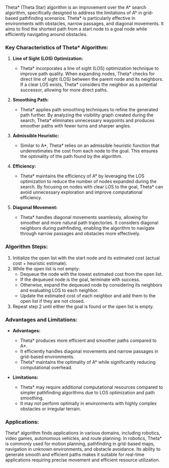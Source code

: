 Theta* (Theta Star) algorithm is an improvement over the A* search algorithm, specifically designed to address the limitations of A* in grid-based pathfinding scenarios. Theta* is particularly effective in environments with obstacles, narrow passages, and diagonal movements. It aims to find the shortest path from a start node to a goal node while efficiently navigating around obstacles.

### Key Characteristics of Theta* Algorithm:

1. **Line of Sight (LOS) Optimization:**
   - Theta* incorporates a line of sight (LOS) optimization technique to improve path quality. When expanding nodes, Theta* checks for direct line of sight (LOS) between the parent node and its neighbors. If a clear LOS exists, Theta* considers the neighbor as a potential successor, allowing for more direct paths.

2. **Smoothing Path:**
   - Theta* applies path smoothing techniques to refine the generated path further. By analyzing the visibility graph created during the search, Theta* eliminates unnecessary waypoints and produces smoother paths with fewer turns and sharper angles.

3. **Admissible Heuristic:**
   - Similar to A*, Theta* relies on an admissible heuristic function that underestimates the cost from each node to the goal. This ensures the optimality of the path found by the algorithm.

4. **Efficiency:**
   - Theta* maintains the efficiency of A* by leveraging the LOS optimization to reduce the number of nodes expanded during the search. By focusing on nodes with clear LOS to the goal, Theta* can avoid unnecessary exploration and improve computational efficiency.

5. **Diagonal Movement:**
   - Theta* handles diagonal movements seamlessly, allowing for smoother and more natural path trajectories. It considers diagonal neighbors during pathfinding, enabling the algorithm to navigate through narrow passages and obstacles more effectively.

### Algorithm Steps:

1. Initialize the open list with the start node and its estimated cost (actual cost + heuristic estimate).
2. While the open list is not empty:
   - Dequeue the node with the lowest estimated cost from the open list.
   - If the dequeued node is the goal, terminate with success.
   - Otherwise, expand the dequeued node by considering its neighbors and evaluating LOS to each neighbor.
   - Update the estimated cost of each neighbor and add them to the open list if they are not closed.
3. Repeat step 2 until either the goal is found or the open list is empty.

### Advantages and Limitations:

- **Advantages:**
  - Theta* produces more efficient and smoother paths compared to A*.
  - It efficiently handles diagonal movements and narrow passages in grid-based environments.
  - Theta* maintains the optimality of A* while significantly reducing computational overhead.

- **Limitations:**
  - Theta* may require additional computational resources compared to simpler pathfinding algorithms due to LOS optimization and path smoothing.
  - It may not perform optimally in environments with highly complex obstacles or irregular terrain.

### Applications:

Theta* algorithm finds applications in various domains, including robotics, video games, autonomous vehicles, and route planning. In robotics, Theta* is commonly used for motion planning, pathfinding in grid-based maps, navigation in unknown environments, and obstacle avoidance. Its ability to generate smooth and efficient paths makes it suitable for real-time applications requiring precise movement and efficient resource utilization.